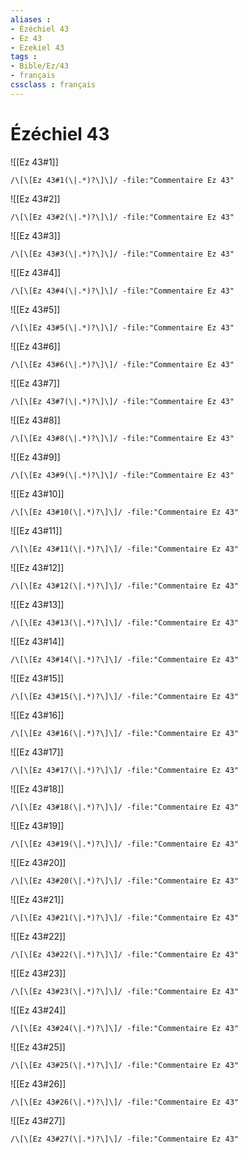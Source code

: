 ```yaml
---
aliases : 
- Ézéchiel 43
- Ez 43
- Ezekiel 43
tags : 
- Bible/Ez/43
- français
cssclass : français
---
```


# Ézéchiel 43

![[Ez 43#1]]

```query
/\[\[Ez 43#1(\|.*)?\]\]/ -file:"Commentaire Ez 43"
```

![[Ez 43#2]]

```query
/\[\[Ez 43#2(\|.*)?\]\]/ -file:"Commentaire Ez 43"
```

![[Ez 43#3]]

```query
/\[\[Ez 43#3(\|.*)?\]\]/ -file:"Commentaire Ez 43"
```

![[Ez 43#4]]

```query
/\[\[Ez 43#4(\|.*)?\]\]/ -file:"Commentaire Ez 43"
```

![[Ez 43#5]]

```query
/\[\[Ez 43#5(\|.*)?\]\]/ -file:"Commentaire Ez 43"
```

![[Ez 43#6]]

```query
/\[\[Ez 43#6(\|.*)?\]\]/ -file:"Commentaire Ez 43"
```

![[Ez 43#7]]

```query
/\[\[Ez 43#7(\|.*)?\]\]/ -file:"Commentaire Ez 43"
```

![[Ez 43#8]]

```query
/\[\[Ez 43#8(\|.*)?\]\]/ -file:"Commentaire Ez 43"
```

![[Ez 43#9]]

```query
/\[\[Ez 43#9(\|.*)?\]\]/ -file:"Commentaire Ez 43"
```

![[Ez 43#10]]

```query
/\[\[Ez 43#10(\|.*)?\]\]/ -file:"Commentaire Ez 43"
```

![[Ez 43#11]]

```query
/\[\[Ez 43#11(\|.*)?\]\]/ -file:"Commentaire Ez 43"
```

![[Ez 43#12]]

```query
/\[\[Ez 43#12(\|.*)?\]\]/ -file:"Commentaire Ez 43"
```

![[Ez 43#13]]

```query
/\[\[Ez 43#13(\|.*)?\]\]/ -file:"Commentaire Ez 43"
```

![[Ez 43#14]]

```query
/\[\[Ez 43#14(\|.*)?\]\]/ -file:"Commentaire Ez 43"
```

![[Ez 43#15]]

```query
/\[\[Ez 43#15(\|.*)?\]\]/ -file:"Commentaire Ez 43"
```

![[Ez 43#16]]

```query
/\[\[Ez 43#16(\|.*)?\]\]/ -file:"Commentaire Ez 43"
```

![[Ez 43#17]]

```query
/\[\[Ez 43#17(\|.*)?\]\]/ -file:"Commentaire Ez 43"
```

![[Ez 43#18]]

```query
/\[\[Ez 43#18(\|.*)?\]\]/ -file:"Commentaire Ez 43"
```

![[Ez 43#19]]

```query
/\[\[Ez 43#19(\|.*)?\]\]/ -file:"Commentaire Ez 43"
```

![[Ez 43#20]]

```query
/\[\[Ez 43#20(\|.*)?\]\]/ -file:"Commentaire Ez 43"
```

![[Ez 43#21]]

```query
/\[\[Ez 43#21(\|.*)?\]\]/ -file:"Commentaire Ez 43"
```

![[Ez 43#22]]

```query
/\[\[Ez 43#22(\|.*)?\]\]/ -file:"Commentaire Ez 43"
```

![[Ez 43#23]]

```query
/\[\[Ez 43#23(\|.*)?\]\]/ -file:"Commentaire Ez 43"
```

![[Ez 43#24]]

```query
/\[\[Ez 43#24(\|.*)?\]\]/ -file:"Commentaire Ez 43"
```

![[Ez 43#25]]

```query
/\[\[Ez 43#25(\|.*)?\]\]/ -file:"Commentaire Ez 43"
```

![[Ez 43#26]]

```query
/\[\[Ez 43#26(\|.*)?\]\]/ -file:"Commentaire Ez 43"
```

![[Ez 43#27]]

```query
/\[\[Ez 43#27(\|.*)?\]\]/ -file:"Commentaire Ez 43"
```

